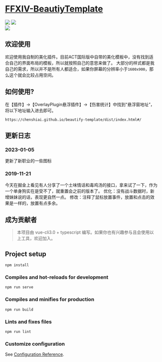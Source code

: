 # [FFXIV-BeautiyTemplate](https://github.com/chenshiai/beautify-template)
![](https://img.shields.io/badge/ver-0.3.7-green) ![](https://img.shields.io/badge/state-developing-orange)  
![](https://img.shields.io/badge/依赖-live2d.js-red)
## 欢迎使用
欢迎使用我自制的美化插件。目前ACT国际版中自带的美化模板中，没有找到适合自己的界面布局的模板，所以就按照自己的意思来做了。
大部分的样式都是我自己的需求，所以并不是所有人都适合，如果你屏幕的分辨率小于`1600x900`，那么这个就会比较占用空间。

## 如何使用?
在【插件】->【OverlayPlugin悬浮插件】->【伤害统计】中找到“悬浮窗地址”，将以下地址输入进去即可。
```
https://chenshiai.github.io/beautify-template/dist/index.html#/
```

## 更新日志
### 2023-01-05
更新了新职业的一些图标

### 2019-11-21
今天在掘金上看见有人分享了一个土味情话和毒鸡汤的接口，拿来试了一下，作为一个单身狗实在是受不了，就重置会之前的版本了。
优化：没有战斗数据时，新增妹妹说的话，表现更自然一点。
修改：注释了鼠标放置事件，放置和点击的效果是一样的，放置有点多余。

## 成为贡献者
> 本项目由 vue-cli3.0 + typescript 编写。如果你也有兴趣参与且会使用以上工具，欢迎加入。

## Project setup
```
npm install
```

### Compiles and hot-reloads for development
```
npm run serve
```

### Compiles and minifies for production
```
npm run build
```

### Lints and fixes files
```
npm run lint
```

### Customize configuration
See [Configuration Reference](https://cli.vuejs.org/config/).
